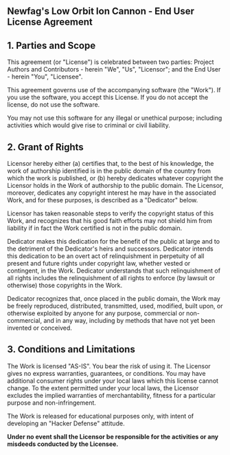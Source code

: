 ## Newfag's Low Orbit Ion Cannon - End User License Agreement

## 1. Parties and Scope

This agreement (or "License") is celebrated between two parties: Project Authors and Contributors - herein "We", "Us", "Licensor"; and the End User - herein "You", "Licensee".

This agreement governs use of the accompanying software (the "Work"). If you use the software, you accept this License. If you do not accept the license, do not use the software.

You may not use this software for any illegal or unethical purpose; including activities which would give rise to criminal or civil liability.

## 2. Grant of Rights

Licensor hereby either (a) certifies that, to the best of his knowledge, the work of authorship identified is in the public domain of the country from which the work is published, or (b) hereby dedicates whatever copyright the Licensor holds in the Work of authorship to the public domain. The Licensor, moreover, dedicates any copyright interest he may have in the associated Work, and for these purposes, is described as a "Dedicator" below.

Licensor has taken reasonable steps to verify the copyright status of this Work, and recognizes that his good faith efforts may not shield him from liability if in fact the Work certified is not in the public domain.

Dedicator makes this dedication for the benefit of the public at large and to the detriment of the Dedicator's heirs and successors. Dedicator intends this dedication to be an overt act of relinquishment in perpetuity of all present and future rights under copyright law, whether vested or contingent, in the Work. Dedicator understands that such relinquishment of all rights includes the relinquishment of all rights to enforce (by lawsuit or otherwise) those copyrights in the Work.

Dedicator recognizes that, once placed in the public domain, the Work may be freely reproduced, distributed, transmitted, used, modified, built upon, or otherwise exploited by anyone for any purpose, commercial or non-commercial, and in any way, including by methods that have not yet been invented or conceived.

## 3. Conditions and Limitations

The Work is licensed "AS-IS". You bear the risk of using it. The Licensor gives no express warranties, guarantees, or conditions. You may have additional consumer rights under your local laws which this license cannot change. To the extent permitted under your local laws, the Licensor excludes the implied warranties of merchantability, fitness for a particular purpose and non-infringement.

The Work is released for educational purposes only, with intent of developing an "Hacker Defense" attitude.

**Under no event shall the Licensor be responsible for the activities or any misdeeds conducted by the Licensee.**